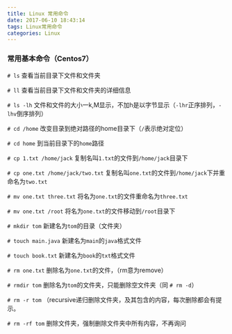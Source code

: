 ```yaml
---
title: Linux 常用命令
date: 2017-06-10 18:43:14
tags: Linux常用命令
categories: Linux
---
```

### 常用基本命令（Centos7）
`# ls`  查看当前目录下文件和文件夹<br>

`# ll`  查看当前目录下文件和文件夹的详细信息<br>

`# ls -lh` 文件和文件的大小一k,M显示，不加h是以字节显示（`-lhr`正序排列，`-lhv`倒序排列） <br>

`# cd /home` 改变目录到绝对路径的home目录下（`/`表示绝对定位）<br>

`# cd home` 到当前目录下的`home`路径<br>

`# cp 1.txt /home/jack` 复制名叫`1.txt`的文件到`/home/jack`目录下<br>

`# cp one.txt /home/jack/two.txt` 复制名叫`one.txt`的文件到`/home/jack`下并重命名为`two.txt`<br>

`# mv one.txt three.txt` 将名为`one.txt`的文件重命名为`three.txt`<br>

`# mv one.txt /root` 将名为`one.txt`的文件移动到`/root`目录下<br>

`# mkdir tom` 新建名为`tom`的目录（文件夹）<br>

`# touch main.java` 新建名为`main`的`java`格式文件<br>

`# touch book.txt` 新建名为`book`的`txt`格式文件<br>

`# rm one.txt` 删除名为`one.txt`的文件，（rm意为remove）<br>

`# rmdir tom` 删除名为`tom`的文件夹，只能删除空文件夹（同 `# rm -d`）<br>

`# rm -r tom` （recursive递归删除文件夹，及其包含的内容，每次删除都会有提示。<br>

`# rm -rf tom` 删除文件夹，强制删除文件夹中所有内容，不再询问<br>









